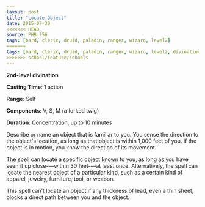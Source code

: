```yaml
---
layout: post
title: "Locate Object"
date: 2015-07-30
<<<<<<< HEAD
source: PHB.256
tags: [bard, cleric, druid, paladin, ranger, wizard, level2]
=======
tags: [bard, cleric, druid, paladin, ranger, wizard, level2, divination]
>>>>>>> school/feature/schools
---
```


**2nd-level divination**

**Casting Time**: 1 action

**Range**: Self

**Components**: V, S, M (a forked twig)

**Duration**: Concentration, up to 10 minutes

Describe or name an object that is familiar to you. You sense the direction to the object's location, as long as that object is within 1,000 feet of you. If the object is in motion, you know the direction of its movement.

The spell can locate a specific object known to you, as long as you have seen it up close-—within 30 feet-—at least once. Alternatively, the spell can locate the nearest object of a particular kind, such as a certain kind of apparel, jewelry, furniture, tool, or weapon.

This spell can't locate an object if any thickness of lead, even a thin sheet, blocks a direct path between you and the object.
